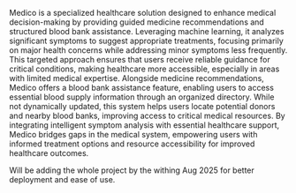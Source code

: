 Medico is a specialized healthcare solution designed to enhance medical decision-making by providing guided medicine recommendations and structured blood bank assistance. Leveraging machine learning, it analyzes significant symptoms to suggest appropriate treatments, focusing primarily on major health concerns while addressing minor symptoms less frequently. This targeted approach ensures that users receive reliable guidance for critical conditions, making healthcare more accessible, especially in areas with limited medical expertise. Alongside medicine recommendations, Medico offers a blood bank assistance feature, enabling users to access essential blood supply information through an organized directory. While not dynamically updated, this system helps users locate potential donors and nearby blood banks, improving access to critical medical resources. By integrating intelligent symptom analysis with essential healthcare support, Medico bridges gaps in the medical system, empowering users with informed treatment options and resource accessibility for improved healthcare outcomes.


Will be adding the whole project by the withing Aug 2025 for better deployment and ease of use.
